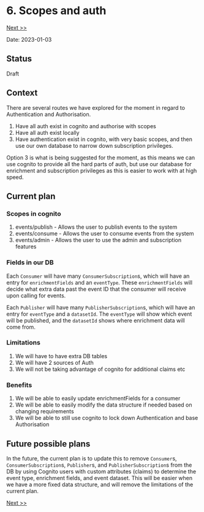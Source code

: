 # 6. Scopes and auth 

[Next >>](9999-end.md)


Date: 2023-01-03

## Status

Draft

## Context

There are several routes we have explored for the moment in regard to Authentication and Authorisation.
1. Have all auth exist in cognito and authorise with scopes
2. Have all auth exist locally
3. Have authentication exist in cognito, with very basic scopes, and then use our own database to narrow down subscription privileges.

Option 3 is what is being suggested for the moment, as this means we can use cognito to provide all the hard parts of auth, but use
our database for enrichment and subscription privileges as this is easier to work with at high speed.

## Current plan

### Scopes in cognito

1. events/publish - Allows the user to publish events to the system 
2. events/consume - Allows the user to consume events from the system
3. events/admin - Allows the user to use the admin and subscription features

### Fields in our DB

Each `Consumer` will have many `ConsumerSubscription`s, which will have an entry for `enrichmentFields` and an `eventType`.
These `enrichmentFields` will decide what extra data past the event ID that the consumer will receive upon calling for events.

Each `Publisher` will have many `PublisherSubscription`s, which will have an entry for `eventType` and a `datasetId`.
The `eventType` will show which event will be published, and the `datasetId` shows where enrichment data will come from.

### Limitations

1. We will have to have extra DB tables
2. We will have 2 sources of Auth
3. We will not be taking advantage of cognito for additional claims etc

### Benefits

1. We will be able to easily update enrichmentFields for a consumer
2. We will be able to easily modify the data structure if needed based on changing requirements
3. We will be able to still use cognito to lock down Authentication and base Authorisation

## Future possible plans

In the future, the current plan is to update this to remove `Consumer`s, `ConsumerSubscription`s, `Publisher`s, and 
`PublisherSubscription`s from the DB by using Cognito users with custom attributes (claims) to determine the event type,
enrichment fields, and event dataset. This will be easier when we have a more fixed data structure, and will remove the 
limitations of the current plan.


[Next >>](9999-end.md)
